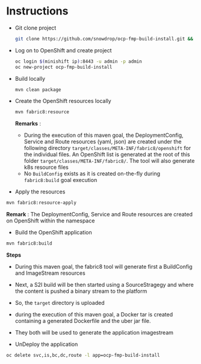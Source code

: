 # Instructions

- Git clone project
  
  ```bash
  git clone https://github.com/snowdrop/ocp-fmp-build-install.git && cd ocp-fmp-build-install
  ```

- Log on to OpenShift and create project

  ```bash
  oc login $(minishift ip):8443 -u admin -p admin
  oc new-project ocp-fmp-build-install
  ```

- Build locally

  ```bash
  mvn clean package
  ```

- Create the OpenShift resources locally

  ```bash
  mvn fabric8:resource
  ```

  **Remarks** : 
  - During the execution of this maven goal, the DeploymentConfig, Service and Route resources (yaml, json)
are created under the following directory `target/classes/META-INF/fabric8/openshift` for the 
individual files.
An OpenShift list is generated at the root of this folder `target/classes/META-INF/fabric8/`.
The tool will also generate k8s resource files 
  - No `BuildConfig` exists as it is created on-the-fly during `fabric8:build` goal execution

- Apply the resources

```bash
mvn fabric8:resource-apply
```

**Remark** : The DeploymentConfig, Service and Route resources are created on OpenShift within the namespace

- Build the OpenShift application

```bash
mvn fabric8:build
```
**Steps**

- During this maven goal, the fabric8 tool will generate first a BuildConfig and ImageStream resources
- Next, a S2I build will be then started using a SourceStragegy and where the content is pushed a binary stream to the platform
- So, the `target` directory is uploaded
- during the execution of this maven goal, a Docker tar is created containing a generated Dockerfile and the uber jar file.
- They both will be used to generate the application imagestream

- UnDeploy the application

```bash
oc delete svc,is,bc,dc,route -l app=ocp-fmp-build-install 
```
